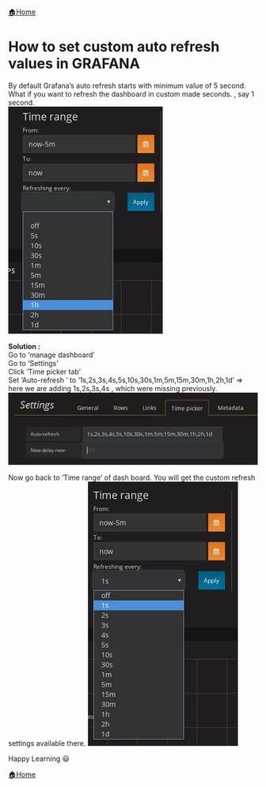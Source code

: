 [:house:Home](https://github.com/debbiswal/Articles)  

# How to set custom auto refresh values in GRAFANA  

By default  Grafana’s  auto refresh starts with minimum value of 5 second.  
What if you want to refresh the dashboard in custom made seconds. , say 1 second.  
![time range](images/img1.png)  

**Solution :**  
Go to ‘manage dashboard’  
Go to ‘Settings’  
Click ‘Time picker tab’  
Set ‘Auto-refresh ‘  to ‘1s,2s,3s,4s,5s,10s,30s,1m,5m,15m,30m,1h,2h,1d’ => here we are adding 1s,2s,3s,4s , which were missing previously.  
![settings](images/img2.png)  

Now go back to ‘Time range’ of dash board. You will get the custom refresh settings available there.
![time range](images/img3.png)  


Happy Learning :smiley:  

[:house:Home](https://github.com/debbiswal/Articles)
